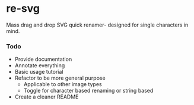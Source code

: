 # re-svg

Mass drag and drop SVG quick renamer- designed for single characters in mind.

### Todo
 - Provide documentation
 - Annotate everything
 - Basic usage tutorial
 - Refactor to be more general purpose
   - Applicable to other image types
   - Toggle for character based renaming or string based
 - Create a cleaner README
